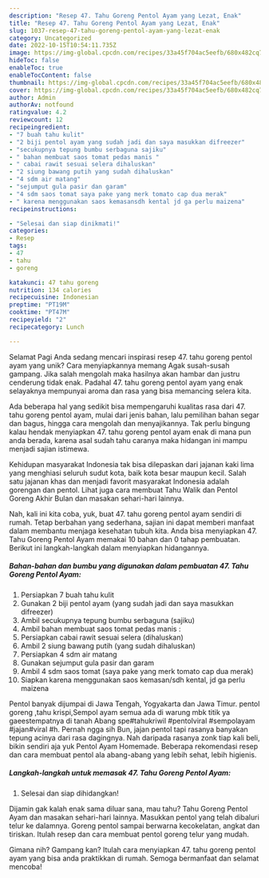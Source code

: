 ```yaml
---
description: "Resep 47. Tahu Goreng Pentol Ayam yang Lezat, Enak"
title: "Resep 47. Tahu Goreng Pentol Ayam yang Lezat, Enak"
slug: 1037-resep-47-tahu-goreng-pentol-ayam-yang-lezat-enak
category: Uncategorized
date: 2022-10-15T10:54:11.735Z
image: https://img-global.cpcdn.com/recipes/33a45f704ac5eefb/680x482cq70/47-tahu-goreng-pentol-ayam-foto-resep-utama.jpg
hideToc: false
enableToc: true
enableTocContent: false
thumbnail: https://img-global.cpcdn.com/recipes/33a45f704ac5eefb/680x482cq70/47-tahu-goreng-pentol-ayam-foto-resep-utama.jpg
cover: https://img-global.cpcdn.com/recipes/33a45f704ac5eefb/680x482cq70/47-tahu-goreng-pentol-ayam-foto-resep-utama.jpg
author: Admin
authorAv: notfound
ratingvalue: 4.2
reviewcount: 12
recipeingredient:
- "7 buah tahu kulit"
- "2 biji pentol ayam yang sudah jadi dan saya masukkan difreezer"
- "secukupnya tepung bumbu serbaguna sajiku"
- " bahan membuat saos tomat pedas manis "
- " cabai rawit sesuai selera dihaluskan"
- "2 siung bawang putih yang sudah dihaluskan"
- "4 sdm air matang"
- "sejumput gula pasir dan garam"
- "4 sdm saos tomat saya pake yang merk tomato cap dua merak"
- " karena menggunakan saos kemasansdh kental jd ga perlu maizena"
recipeinstructions:

- "Selesai dan siap dinikmati!"
categories:
- Resep
tags:
- 47
- tahu
- goreng

katakunci: 47 tahu goreng 
nutrition: 134 calories
recipecuisine: Indonesian
preptime: "PT19M"
cooktime: "PT47M"
recipeyield: "2"
recipecategory: Lunch

---
```



Selamat Pagi Anda sedang mencari inspirasi resep 47. tahu goreng pentol ayam yang unik? Cara menyiapkannya memang Agak susah-susah gampang. Jika salah mengolah maka hasilnya akan hambar dan justru cenderung tidak enak. Padahal 47. tahu goreng pentol ayam yang enak selayaknya mempunyai aroma dan rasa yang bisa memancing selera kita.


Ada beberapa hal yang sedikit bisa mempengaruhi kualitas rasa dari 47. tahu goreng pentol ayam, mulai dari jenis bahan, lalu pemilihan bahan segar dan bagus, hingga cara mengolah dan menyajikannya. Tak perlu bingung kalau hendak menyiapkan 47. tahu goreng pentol ayam enak di mana pun anda berada, karena asal sudah tahu caranya maka hidangan ini mampu menjadi sajian istimewa.

Kehidupan masyarakat Indonesia tak bisa dilepaskan dari jajanan kaki lima yang menghiasi seluruh sudut kota, baik kota besar maupun kecil. Salah satu jajanan khas dan menjadi favorit masyarakat Indonesia adalah gorengan dan pentol. Lihat juga cara membuat Tahu Walik dan Pentol Goreng Akhir Bulan dan masakan sehari-hari lainnya.


Nah, kali ini kita coba, yuk, buat 47. tahu goreng pentol ayam sendiri di rumah. Tetap berbahan yang sederhana, sajian ini dapat memberi manfaat dalam membantu menjaga kesehatan tubuh kita. Anda bisa menyiapkan 47. Tahu Goreng Pentol Ayam memakai 10 bahan dan 0 tahap pembuatan. Berikut ini langkah-langkah dalam menyiapkan hidangannya.

<!--inarticleads1-->

##### Bahan-bahan dan bumbu yang digunakan dalam pembuatan 47. Tahu Goreng Pentol Ayam:

1. Persiapkan 7 buah tahu kulit
1. Gunakan 2 biji pentol ayam (yang sudah jadi dan saya masukkan difreezer)
1. Ambil secukupnya tepung bumbu serbaguna (sajiku)
1. Ambil  bahan membuat saos tomat pedas manis :
1. Persiapkan  cabai rawit sesuai selera (dihaluskan)
1. Ambil 2 siung bawang putih (yang sudah dihaluskan)
1. Persiapkan 4 sdm air matang
1. Gunakan sejumput gula pasir dan garam
1. Ambil 4 sdm saos tomat (saya pake yang merk tomato cap dua merak)
1. Siapkan  karena menggunakan saos kemasan/sdh kental, jd ga perlu maizena


Pentol banyak dijumpai di Jawa Tengah, Yogyakarta dan Jawa Timur. pentol goreng ,tahu krispi,Sempol ayam semua ada di warung mbk titik ya gaeestempatnya di tanah Abang spe#tahukriwil #pentolviral #sempolayam #jajan#viral #h. Pernah ngga sih Bun, jajan pentol tapi rasanya banyakan tepung acinya dari rasa dagingnya. Nah daripada rasanya zonk tiap kali beli, bikin sendiri aja yuk Pentol Ayam Homemade. Beberapa rekomendasi resep dan cara membuat pentol ala abang-abang yang lebih sehat, lebih higienis. 

<!--inarticleads2-->

##### Langkah-langkah untuk memasak 47. Tahu Goreng Pentol Ayam:


1. Selesai dan siap dihidangkan!

Dijamin gak kalah enak sama diluar sana, mau tahu? Tahu Goreng Pentol Ayam dan masakan sehari-hari lainnya. Masukkan pentol yang telah dibaluri telur ke dalamnya. Goreng pentol sampai berwarna kecokelatan, angkat dan tiriskan. Itulah resep dan cara membuat pentol goreng telur yang mudah. 

Gimana nih? Gampang kan? Itulah cara menyiapkan 47. tahu goreng pentol ayam yang bisa anda praktikkan di rumah. Semoga bermanfaat dan selamat mencoba!
